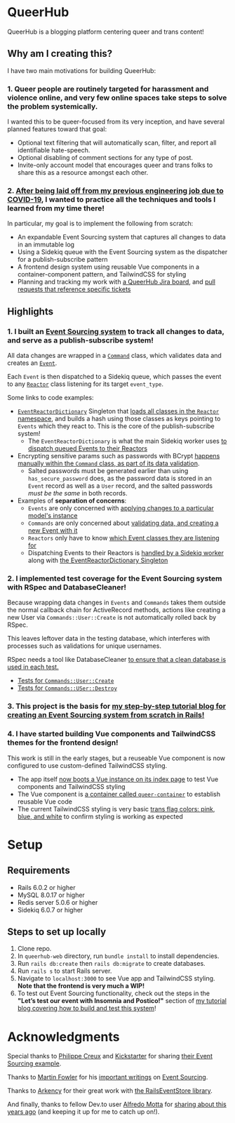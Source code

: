 # QueerHub
QueerHub is a blogging platform centering queer and trans content!


## Why am I creating this?
I have two main motivations for building QueerHub:

### 1. Queer people are routinely targeted for harassment and violence online, and very few online spaces take steps to solve the problem systemically.
I wanted this to be queer-focused from its very inception, and have several planned features toward that goal:
* Optional text filtering that will automatically scan, filter, and report all identifiable hate-speech.
* Optional disabling of comment sections for any type of post.
* Invite-only account model that encourages queer and trans folks to share this as a resource amongst each other.

### 2. [**After being laid off from my previous engineering job due to COVID-19**](https://www.linkedin.com/posts/isa-levine-92681334_isa-levine-resume-activity-6649337086480654337-3Dcz), I wanted to practice all the techniques and tools I learned from my time there! 
In particular, my goal is to implement the following from scratch:
* An expandable Event Sourcing system that captures all changes to data in an immutable log
* Using a Sidekiq queue with the Event Sourcing system as the dispatcher for a publish-subscribe pattern
* A frontend design system using reusable Vue components in a container-component pattern, and TailwindCSS for styling
* Planning and tracking my work with [a QueerHub Jira board](https://queerhub.atlassian.net/jira/software/projects/QW/boards/1), and [pull requests that reference specific tickets](https://github.com/isalevine/queerhub-web/pulls?q=is%3Apr+is%3Aclosed)


## Highlights

### 1. I built an [Event Sourcing system](https://dev.to/isalevine/building-an-event-sourcing-system-in-rails-part-1-what-is-event-sourcing-46db) to track all changes to data, and serve as a publish-subscribe system!
All data changes are wrapped in a [`Command`](https://github.com/isalevine/queerhub-web/blob/master/app/models/mixins/command.rb) class, which validates data and creates an [`Event`](https://github.com/isalevine/queerhub-web/blob/master/app/models/events/base_event.rb). 

Each `Event` is then dispatched to a Sidekiq queue, which passes the event to any [`Reactor`](https://github.com/isalevine/queerhub-web/blob/master/app/models/reactors/base_reactor.rb) class listening for its target `event_type`.

Some links to code examples:
* [`EventReactorDictionary`](https://github.com/isalevine/queerhub-web/blob/master/app/services/event_reactor_dictionary.rb) Singleton that [loads all classes in the `Reactor` namespace](https://github.com/isalevine/queerhub-web/blob/0fa5be523b7a7d1983ec7ff2df307dc838272d8d/app/services/event_reactor_dictionary.rb#L28), and builds a hash using those classes as keys pointing to `Events` which they react to. This is the core of the publish-subscribe system!
  * The `EventReactorDictionary` is what the main Sidekiq worker uses [to dispatch queued Events to their Reactors](https://github.com/isalevine/queerhub-web/blob/0fa5be523b7a7d1983ec7ff2df307dc838272d8d/app/workers/event_dispatcher_worker.rb#L9)
* Encrypting sensitive params such as passwords with BCrypt [happens manually within the `Command` class, as part of its data validation](https://github.com/isalevine/queerhub-web/blob/0fa5be523b7a7d1983ec7ff2df307dc838272d8d/app/models/commands/user/create.rb#L22). 
  * Salted passwords must be generated earlier than using `has_secure_password` does, as the password data is stored in an `Event` record as well as a `User` record, and the salted passwords _must be the same_ in both records.
* Examples of **separation of concerns**:
  * `Events` are only concerned with [applying changes to a particular model's instance](https://github.com/isalevine/queerhub-web/blob/master/app/models/events/user/created.rb)
  * `Commands` are only concerned about [validating data, and creating a new Event with it](https://github.com/isalevine/queerhub-web/blob/master/app/models/commands/user/create.rb#L26)
  * `Reactors` only have to know [which Event classes they are listening for](https://github.com/isalevine/queerhub-web/blob/0fa5be523b7a7d1983ec7ff2df307dc838272d8d/app/models/reactors/console_notification/user_created.rb#L16)
  * Dispatching Events to their Reactors is [handled by a Sidekiq worker](https://github.com/isalevine/queerhub-web/blob/0fa5be523b7a7d1983ec7ff2df307dc838272d8d/app/workers/event_dispatcher_worker.rb#L9) along with [the EventReactorDictionary Singleton](https://github.com/isalevine/queerhub-web/blob/master/app/services/event_reactor_dictionary.rb)


### 2. I implemented test coverage for the Event Sourcing system with RSpec and DatabaseCleaner!
Because wrapping data changes in `Events` and `Commands` takes them outside the normal callback chain for ActiveRecord methods, actions like creating a new User via `Commands::User::Create` is not automatically rolled back by RSpec. 

This leaves leftover data in the testing database, which interferes with processes such as validations for unique usernames.

RSpec needs a tool like DatabaseCleaner [to ensure that a clean database is used in each test.](https://github.com/isalevine/queerhub-web/blob/master/spec/support/database_cleaner.rb)

* [Tests for `Commands::User::Create`](https://github.com/isalevine/queerhub-web/blob/master/spec/models/commands/users/create_spec.rb)
* [Tests for `Commands::USer::Destroy`](https://github.com/isalevine/queerhub-web/blob/master/spec/models/commands/users/destroy_spec.rb)

### 3. This project is the basis for [my step-by-step tutorial blog for creating an Event Sourcing system from scratch in Rails!](https://dev.to/isalevine/building-an-event-sourcing-pattern-in-rails-from-scratch-355h)

### 4. I have started building Vue components and TailwindCSS themes for the frontend design!
This work is still in the early stages, but a reuseable Vue component is now configured to use custom-defined TailwindCSS styling.

* The app itself [now boots a Vue instance on its index page](https://github.com/isalevine/queerhub-web/blob/master/app/views/v1/homepage/index.html.erb) to test Vue components and TailwindCSS styling
* The Vue component is [a container called `queer-container`](https://github.com/isalevine/queerhub-web/blob/master/app/javascript/components/queer-container.vue) to establish reusable Vue code
* The current TailwindCSS styling is very basic [trans flag colors: pink, blue, and white](https://github.com/isalevine/queerhub-web/blob/master/tailwind.config.js) to confirm styling is working as expected



# Setup
## Requirements
* Rails 6.0.2 or higher
* MySQL 8.0.17 or higher
* Redis server 5.0.6 or higher
* Sidekiq 6.0.7 or higher

## Steps to set up locally
1. Clone repo.
1. In `queerhub-web` directory, run `bundle install` to install dependencies.
1. Run `rails db:create` then `rails db:migrate` to create databases.
1. Run `rails s` to start Rails server.
1. Navigate to `localhost:3000` to see Vue app and TailwindCSS styling. **Note that the frontend is very much a WIP!**
1. To test out Event Sourcing functionality, check out the steps in the **"Let’s test our event with Insomnia and Postico!"** section of [my tutorial blog covering how to build and test this system](https://dev.to/isalevine/building-an-event-sourcing-pattern-in-rails-from-scratch-355h)!


# Acknowledgments
Special thanks to [Philippe Creux](https://kickstarter.engineering/@pcreux) and [Kickstarter](https://kickstarter.engineering/event-sourcing-made-simple-4a2625113224) for sharing [their Event Sourcing example](https://github.com/pcreux/event-sourcing-rails-todo-app-demo).

Thanks to [Martin Fowler](https://martinfowler.com/) for his [important writings](https://martinfowler.com/articles/201701-event-driven.html) on [Event Sourcing](https://martinfowler.com/eaaDev/EventSourcing.html).

Thanks to [Arkency](https://arkency.com/) for their great work with [the RailsEventStore library](https://github.com/RailsEventStore/rails_event_store).

And finally, thanks to fellow Dev.to user [Alfredo Motta](https://dev.to/mottalrd) for [sharing about this years ago](https://dev.to/mottalrd/an-introduction-to-event-sourcing-for-rubyists-41e5) (and keeping it up for me to catch up on!).